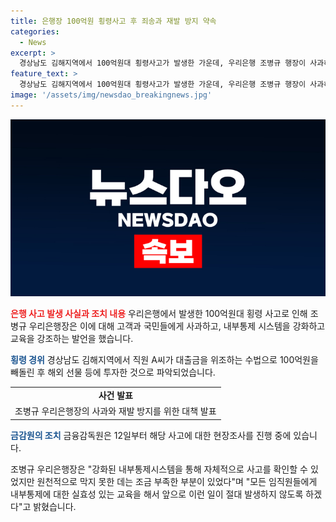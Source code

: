 ```yaml
---
title: 은행장 100억원 횡령사고 후 죄송과 재발 방지 약속
categories:
  - News
excerpt: >
  경상남도 김해지역에서 100억원대 횡령사고가 발생한 가운데, 우리은행 조병규 행장이 사과하고, 내부통제 강화를 약속했다. 우리은행은 A씨가 대출금을 빼돌려 60억원대 투자 손실을 낸 것으로 확인했으며, 금감원은 현장조사를 진행 중이다. 조 행장은 재발 방지를 위해 내부통제 강화와 실효성 있는 교육을 강조했다. (종합)
feature_text: >
  경상남도 김해지역에서 100억원대 횡령사고가 발생한 가운데, 우리은행 조병규 행장이 사과하고, 내부통제 강화를 약속했다. 우리은행은 A씨가 대출금을 빼돌려 60억원대 투자 손실을 낸 것으로 확인했으며, 금감원은 현장조사를 진행 중이다. 조 행장은 재발 방지를 위해 내부통제 강화와 실효성 있는 교육을 강조했다. (종합)
image: '/assets/img/newsdao_breakingnews.jpg'
---
```


<p><img src="/assets/img/newsdao_breakingnews.jpg" alt="firstkoreanews 속보" /></p>

<p><b><span style="color: #ee2323;">은행 사고 발생 사실과 조치 내용</span></b>
우리은행에서 발생한 100억원대 횡령 사고로 인해 조병규 우리은행장은 이에 대해 고객과 국민들에게 사과하고, 내부통제 시스템을 강화하고 교육을 강조하는 발언을 했습니다.</p>

<p><b><span style="color: #1a5490;">횡령 경위</span></b>
경상남도 김해지역에서 직원 A씨가 대출금을 위조하는 수법으로 100억원을 빼돌린 후 해외 선물 등에 투자한 것으로 파악되었습니다.</p>

<table>
  <tr>
    <td style="text-align: center; height: 17px;"><b>사건 발표</b></td>
  </tr>
  <tr>
    <td style="text-align: center; height: 17px;">조병규 우리은행장의 사과와 재발 방지를 위한 대책 발표</td>
  </tr>
</table>

<p><b><span style="color: #1a5490;">금감원의 조치</span></b>
금융감독원은 12일부터 해당 사고에 대한 현장조사를 진행 중에 있습니다.</p>

<p>조병규 우리은행장은 "강화된 내부통제시스템을 통해 자체적으로 사고를 확인할 수 있었지만 원천적으로 막지 못한 데는 조금 부족한 부분이 있었다"며 "모든 임직원들에게 내부통제에 대한 실효성 있는 교육을 해서 앞으로 이런 일이 절대 발생하지 않도록 하겠다"고 밝혔습니다.<p data-ke-size="size16"></p></p>

